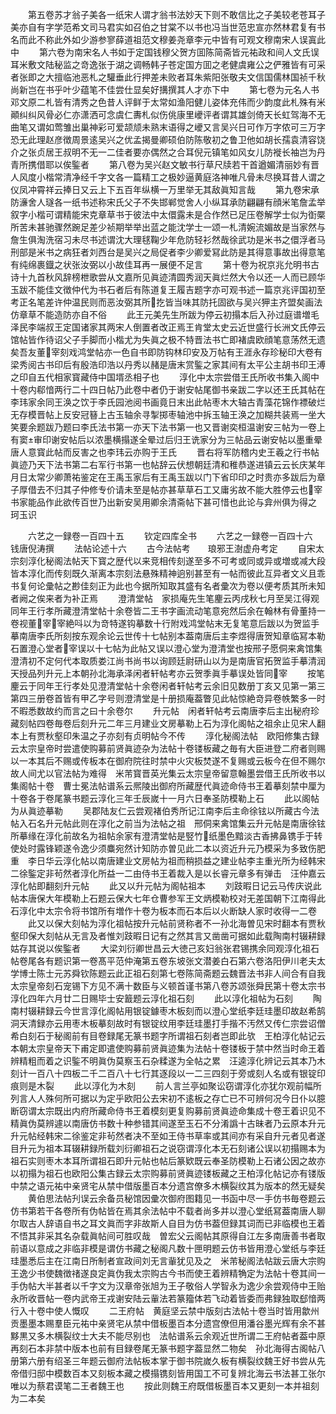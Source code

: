 <!-- { "loadSidebar": true } -->
　　第五卷苏才翁子美各一纸宋人谓才翁书法妙天下则不敢信比之子美较老苍耳子美亦自有字学范希文司马君实如召伯之甘棠不以书也冯当世范忠宣亦然林君复有书名而此不称此外如少游参寥薛道祖范文穆姜尧章李元中皆有可观文穆南宋人误寘此中
　　第六卷为南宋名人书如于定国钱穆父贺方囬陈简斋皆元祐政和间人文氏误耳米敷文陆秘监之竒逸张于湖之调畅韩子苍定国方囬之老健虞雍公之俨雅皆有可采者张即之大擅临池恶札之驩垂此行押差未败者耳朱紫阳张敬夫文信国儒林国祯千秋尚新岂在书乎叶少蕴笔不佳尝仕显矣好搆撰其人才亦下中
　　第七卷为元名人书邓文原二札皆有清秀之色昔人评鲜于太常如渔阳健儿姿体充伟而少韵度此札殊有米顚纠纠风骨必仁亦潇洒可念虞仁夀札似伤佻康里巙评者谓其雄剑倚天长虹驾海不无曲笔又谓如莺雏出巢神彩可爱颉颃未熟末语得之巙又言吴兴日可作万字侬可三万字恐无此理赵彦徴周景逺吴兴之优孟揭曼卿硕伯防陈敬初之鲁卫他如胡长孺袁清容饶介之张贞居王叔明不无一二佳者要亦偶然之合耳倪元镇笔如风女儿防褷长袖岂为丹青所携借耶以俟鍳者
　　第八卷为吴兴赵文敏书行草尺牍若干首遒媚清丽妙有晋人风度小楷常清净经千字文各一篇精工之极妙逼黄庭洛神唯凡骨未尽换耳昔人谓之仪凤冲霄祥云捧日又云上下五百年纵横一万里举无其敌眞知言哉
　　第九卷宋承防濓舍人璲各一纸书述称宋氏父子不失邯郸觉舍人小纵耳承防翩翩有顔米笔詹孟举叙字小楷可谓精能宋克章草书于彼法中太儇露未是合作然已足压卷解学士似为衘橜所苦未甚驰骤然踠足差少祯期举举出蓝之能沈学士一颂一札清婉流媚故是当家然与詹生俱淘洗宿习未尽书述谓沈大理毬鞠少年危防轻衫然哉徐武功是米书之儇浮者马刑部是米书之病狂者刘西台是吴兴之局促者李少卿爱冩此防是其得意事故出得意笔有纯绵裹鐡之状张汝弼以小故佳耳再一展便不足言
　　第十卷为祝京兆允明书古诗十九首秋风辞榜枻歌尝从文嘉所见眞迹清圆秀润天眞烂然大令以还一人而已顾华玉跋不能佳文徴仲代为书石者后有陈道复王履吉题字亦可观书述一篇京兆评国初至考正名笔差许仲温民则而恶汝弼其所扢皆当味其防托固欲与吴兴狎主齐盟矣画法仿章草不能造防亦自不俗
　　此王元美先生所跋为停云初搨本后入孙过庭谱増毛泽民李端叔王定国诸家其两宋人倒置者改正焉王肯堂太史云近世盛行长洲文氏停云馆帖皆作待诏父子手脚而小楷尤为失眞之极不特晋法书亡即褚虞欧顔笔意荡然无遗矣吾友董宰刻戏鸿堂帖亦一色自书即防钩林印安及万帖有王涯永存珍秘印大卷有梁秀阅古书印后有殷浩印浩以丹秀以赭是唐末赏鍳之家其间有太平公主胡书印王溥之印自五代相家寳藏侍中国壻丞相子也
　　淳化中太宗尝借王氏所收书集入阁中十卷内郗愔两行二十四日帖乃此卷中者仍于谢安帖尾御书亲跋二字以还王氏其帖在李玮家余同王涣之饮于李氏园池阅书画竟日末出此帖枣木大轴古青藻花锦作褾破烂无存模晋帖上反安冠簮上古玉轴余寻掣掷枣轴池中拆玉轴王涣之加糊共装焉一坐大笑要余题跋乃题曰李氏法书第一亦天下法书第一也又晋谢奕桓温谢安三帖为一卷上有窦审印谢安帖后以浓墨横搨遂全晕过后归王诜家分为三帖品云谢安帖以墨重晕唐人意寳此帖而反害之也李玮云亦购于王氏
　　晋右将军防稽内史王羲之行书帖眞迹乃天下法书第二右军行书第一也帖辞云伏想朝廷清和稚恭遂进镇云云长庆某年月日太常少卿萧祐鉴定在王禹玉家后有王禹玉跋以门下省印印之时贵亦多跋后为章子厚借去不归其子仲修专价请未至是帖亦甚草草石工又庸劣故不能大胜停云也宰书家能品作此欲传百世乃出新安吴用卿余清斋帖下甚可惜也此论与弇州俱为得之　珂玉识

　　六艺之一録卷一百四十五
　　钦定四库全书
　　六艺之一録卷一百四十六　　钱唐倪涛撰
　　法帖论述十六
　　古今法帖考　　琅邪王澍虚舟考定
　　自宋太宗刻淳化秘阁法帖天下寳之歴代以来竞相传刻遂至多不可考或同或异或増或减大段皆本淳化而传刻既久渐离本宗刻法悬殊精神逈别甚至有一帖而彼此互异者文义且乖书复何论彚帖之尠佳刻正为此也今据所知取其盛有名者彚次为卷以便考质其所未知者阙之俟来者为补正焉
　　澄清堂帖　家损庵先生笔麈云丙戌秋七月至吴江得观同年王行孝所藏澄清堂帖十余卷皆二王书字画流动笔意宛然后余在翰林有骨董持一卷视董宰宰絶呌以为竒特遂钩摹数十行附戏鸿堂帖末无复笔意后跋以为贺监手摹南唐李氏所刻按东观余论云世传十七帖别本葢南唐后主李煜得唐贺知章临冩本勒石置澄心堂者宰误以十七帖为此帖又误以澄心堂为澄清堂也按邢子愿侗来禽馆集澄清初不定何代本取质娄江尚书尚书以询顾廷尉研山以为是南唐官拓贺监手摹清润天授品列升元上本朝孙北海承泽闲者轩帖考亦云贺季眞手摹误处皆同宰
　　按笔麈云于同年王行孝处见澄清堂帖十余卷闲者轩帖考云余旧见数册丁亥又见第一第三第四三册卷首皆有甲乙字号则澄清堂是十册损庵葢瞥见此帖惊絶竒异卷帙繁多一时不暇悉数故约而言之曰十余卷尔
　　升元帖　闲者轩帖考云南唐李后主出秘府珍藏刻帖四卷毎卷后刻升元二年三月建业文房摹勒上石为淳化阁帖之祖余止见宋人翻本上有贾秋壑印朱温之子亦刻有贞明帖今不传
　　淳化秘阁法帖　欧阳修集古録云太宗皇帝时尝遣使购募前贤眞迹杂为法帖十卷镂板藏之毎有大臣进登二府者则赐以一本其后不赐或传板本在御府院往时禁中火灾板焚遂不复赐或云板今在但不赐尔故人间尤以官法帖为难得　米芾寳晋英光集云太宗皇帝留意翰墨尝借王氏所收书以集阁帖十卷　曹士冕法帖谱系云熈陵出御府所藏歴代眞迹命侍书王着摹刻禁中厘为十卷各于卷尾篆书题云淳化三年壬辰嵗十一月六日奉圣防模勒上石
　　此以阁帖为从眞迹摹勒
　　吴郡陆友仁云尝观褚伯秀所记江南李后主命徐铉以所藏古今法帖入石名升元帖此则在淳化之前当为法帖之祖　邢侗来禽馆集云升元帖是南唐徐铉所摹缘在淳化前故名为祖帖余家有澄清堂帖是竪竹纸墨色黯淡古香拂鼻镌手于转使处时露锋颖遂令逸少须麋宛然计知防亦曽见此二本以资近升元乃模采为多致伤肥重　李日华云淳化帖以南唐建业文房帖为祖而稍损益之建业帖李主重光所为经韩宋二徐鍳定非茍然者淳化所益一二由侍书王着裁入是以长睿元章多有弹击　汪仲嘉云淳化帖即翻刻升元帖
　　此又以升元帖为阁帖祖本
　　刘跂暇日记云马传庆说此帖本唐保大年模勒上石题云保大七年仓曹参军王文炳模勒校对无差国朝下江南得此石淳化中太宗令将书馆所有増作十卷为板本而石本后以火断缺人家时收得一二卷
　　此又以保大刻帖为淳化祖帖按升元帖前贤称者不一孙北海曽见宋时翻本有贾秋壑印保大刻帖从无言及者惟刘跂暇日记有之然其言又凿凿可据如此载陶南村辍耕録姑存其说以俟鍳者
　　大梁刘衍卿世昌云大徳己亥妇翁张君锡携余同观淳化祖石帖卷尾各有题识第一卷髙平范仲淹第五卷东坡张文潜姜白石第六卷洛阳伊川老夫太学博士陈士元苏舜钦陈题云此正祖石刻第七卷陈简斋题云魏晋法书非人间合有自我太宗皇帝刻石宠锡下方见不满十数臣与义顿首谨书第八卷苏颂张舜民第十卷太宗书淳化四年六月廿二日赐毕士安籖题云淳化祖石刻
　　此以淳化祖帖为石刻
　　陶南村辍耕録云今世言淳化阁帖用银锭鐻枣木板刻而以澄心堂纸李廷珪墨印故赵希鹄洞天清録亦云用枣木板摹刻故时有银锭纹用李廷珪墨打手揩不汚然又传仁宗尝诏僧希白刻石于秘阁前有目卷録尾无篆书题字所谓祖石刻者岂即此欤　王柏淳化帖记云本朝太宗皇帝天下甫定即遣使购募前贤眞迹集为法帖十卷镂板于禁中然当时命王着辨精粗而着之识鍳不明眞伪莫察玉石杂糅遂为全帖之累　汪逵淳化辨记云其本乃木刻计一百八十四板二千二百八十七行其逐段以一二三四刻于旁或刻人名或有银锭印痕则是木裂
　　此以淳化为木刻
　　前人言兰亭如聚讼窃谓淳化亦犹尔观前幅所列言人人殊何所可据以为定乎欧阳公去宋初不逺板之存亡已不可辨何况今日仆以臆断窃谓太宗既出内府所藏命侍书王着模刻更复购募前贤眞迹命集成十卷王着识见不精眞伪莫辨遽以南唐仿书数十种参错其间遂至玉石不分淆譌十古昧者乃云原本升元升元帖经韩宋二徐鉴定非茍然者决不至如王侍书草率或其间亦有采自升元者见者遂目升元为祖本耳辍耕録所载刘衍卿祖石之说窃谓淳化本无石刻诸公误以初搨赐本为祖石实则枣木本耳所谓祖石即升元帖也帖后篆欵既云奉圣防模勒上石诸公因之故亦以初搨为祖石也欧阳公集古録云太宗购募前贤眞迹镂板藏之王柏淳化帖记亦有镂版中禁之语元祐中亲贤宅从禁中借版墨百本分遗宫僚多木横裂纹其为版本的然无疑矣
　　黄伯思法帖刋误云余备员秘馆因彚次御府图籍见一书函中尽一手仿书毎卷题云仿书第若干各卷所有伪帖皆在焉其余法帖中不载者尚多并以澄心堂纸冩葢南唐人聊尔取古人辞语自书之耳文眞而字非故斯人自目为仿书葢但録其词而已非临模也王着不悟其非采其名杂载眞帖间可胜叹哉　曽宏父云阁帖其原得自江左多南唐善书者取前语以意成之非临非模是谓仿书藏之秘阁凡数十匣明题云仿书皆用澄心堂纸与李廷珪墨悉后主在江南日所制者宣政间刘无言軰犹见及之　米芾秘阁法帖跋云唐大宗购王逸少书使魏徴禇遂良定眞伪我太宗购古今书而使王着辨精觕定为法帖十卷其间一手伪帖大半甚者以千字文为汉章帝张旭为王子敬俗人学智永为逸少余尝观侍中王贻永所收晋帖一卷内武帝王戎谢安陆云軰法若篆籀体若飞动着皆委而弗録独取郄愔两行入十卷中使人慨叹
　　二王府帖　黄庭坚云禁中版刻古法帖十卷当时皆用歙州贡墨墨本赐羣臣元祐中亲贤宅从禁中借板墨百本分遗宫僚但用潘谷墨光辉有余不甚黟黒又多木横裂纹士大夫不能尽别也　法帖谱系云余观近世所谓二王府帖者葢中原再刻石本非禁中版本也前有目録卷尾无篆书题字葢显然二物矣　孙北海得古阁帖八册第六册有绍圣三年题云御府法帖板本掌于御书院嵗久板有横裂纹魏王好书尝从先帝借归邸中模数百本又刻板本藏之模搨镌刻皆用国工不可复辨北海云书法甚工张尔唯以为蔡君谟笔二王者魏王也
　　按此则魏王府既借板墨百本又更刻一本并祖刻为二本矣
